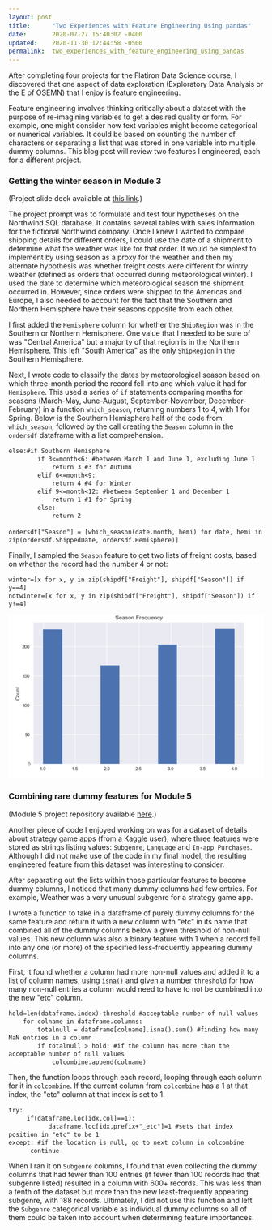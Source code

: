 ```yaml
---
layout: post
title:      "Two Experiences with Feature Engineering Using pandas"
date:       2020-07-27 15:40:02 -0400
updated:    2020-11-30 12:44:58 -0500
permalink:  two_experiences_with_feature_engineering_using_pandas
---
```



After completing four projects for the Flatiron Data Science course, I discovered that one aspect of data exploration (Exploratory Data Analysis or the E of OSEMN) that I enjoy is feature engineering.

Feature engineering involves thinking critically about a dataset with the purpose of re-imagining variables to get a desired quality or form.  For example, one might consider how text variables might become categorical or numerical variables. It could be based on counting the number of characters or separating a list that was stored in one variable into multiple dummy columns. This blog post will review two features I engineered, each for a different project.

### Getting the winter season in Module 3
(Project slide deck available at [this link](https://github.com/bronwencc/dsc-2-final-project-online-ds-sp-000/blob/main/Module2-Final-Project.pdf).)

The project prompt was to formulate and test four hypotheses on the Northwind SQL database. It contains several tables with sales information for the fictional Northwind company. Once I knew I wanted to compare shipping details for different orders, I could use the date of a shipment to determine what the weather was like for that order. It would be simplest to implement by using season as a proxy for the weather and then my alternate hypothesis was whether freight costs were different for wintry weather (defined as orders that occurred during meteorological winter). I used the date to determine which meteorological season the shipment occurred in. However, since orders were shipped to the Americas and Europe, I also needed to account for the fact that the Southern and Northern Hemisphere have their seasons opposite from each other.

I first added the `Hemisphere` column for whether the `ShipRegion` was in the Southern or Northern Hemisphere.  One value that I needed to be sure of was "Central America" but a majority of that region is in the Northern Hemisphere.  This left "South America" as the only `ShipRegion` in the Southern Hemisphere.

Next, I wrote code to classify the dates by meteorological season based on which three-month period the record fell into and which value it had for `Hemisphere`.  This used a series of `if` statements comparing months for seasons (March-May, June-August, September-November, December-February) in a function `which_season`, returning numbers 1 to 4, with 1 for Spring.  Below is the Southern Hemisphere half of the code from `which_season`, followed by the call creating the `Season` column in the `ordersdf` dataframe with a list comprehension.
```
else:#if Southern Hemisphere
        if 3<=month<6: #between March 1 and June 1, excluding June 1
            return 3 #3 for Autumn
        elif 6<=month<9:
            return 4 #4 for Winter
        elif 9<=month<12: #between September 1 and December 1
            return 1 #1 for Spring
        else:
            return 2

ordersdf["Season"] = [which_season(date.month, hemi) for date, hemi in zip(ordersdf.ShippedDate, ordersdf.Hemisphere)]
```

Finally, I sampled the `Season` feature to get two lists of freight costs, based on whether the record had the number 4 or not:
```
winter=[x for x, y in zip(shipdf["Freight"], shipdf["Season"]) if y==4]
notwinter=[x for x, y in zip(shipdf["Freight"], shipdf["Season"]) if y!=4]
```

![Plot of frequency of orders by season, 1 for spring, 4 for winter](https://raw.githubusercontent.com/bronwencc/bronwencc.github.io/main/img/posts/seasons-orders.png)

### Combining rare dummy features for Module 5
(Module 5 project repository available [here](https://github.com/bronwencc/Module-5-Project).)

Another piece of code I enjoyed working on was for a dataset of details about strategy game apps (from a [Kaggle](https://www.kaggle.com/tristan581/17k-apple-app-store-strategy-games/) user), where three features were stored as strings listing values: `Subgenre`, `Language` and `In-app Purchases`. Although I did not make use of the code in my final model, the resulting engineered feature from this dataset was interesting to consider.

After separating out the lists within those particular features to become dummy columns, I noticed that many dummy columns had few entries.  For example, Weather was a very unusual subgenre for a strategy game app.

I wrote a function to take in a dataframe of purely dummy columns for the same feature and return it with a new column with "etc" in its name that combined all of the dummy columns below a given threshold of non-null values. This new column was also a binary feature with 1 when a record fell into any one (or more) of the specified less-frequently appearing dummy columns.

First, it found whether a column had more non-null values and added it to a list of column names, using `isna()` and given a number `threshold` for how many non-null entries a column would need to have to not be combined into the new "etc" column.
```
hold=len(dataframe.index)-threshold #acceptable number of null values
    for colname in dataframe.columns:
        totalnull = dataframe[colname].isna().sum() #finding how many NaN entries in a column
        if totalnull > hold: #if the column has more than the acceptable number of null values
            colcombine.append(colname)
```
Then, the function loops through each record, looping through each column for it in `colcombine`. If the current column from `colcombine` has a 1 at that index, the "etc" column at that index is set to 1.
```
try:
     if(dataframe.loc[idx,col]==1):
           dataframe.loc[idx,prefix+"_etc"]=1 #sets that index position in "etc" to be 1
except: #if the location is null, go to next column in colcombine
      continue
```

When I ran it on `Subgenre` columns, I found that even collecting the dummy columns that had fewer than 100 entries (if fewer than 100 records had that subgenre listed) resulted in a column with 600+ records.  This was less than a tenth of the dataset but more than the new least-frequently appearing subgenre, with 188 records.  Ultimately, I did not use this function and left the `Subgenre` categorical variable as individual dummy columns so all of them could be taken into account when determining feature importances.